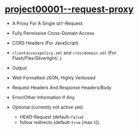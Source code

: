 # [project00001--request-proxy](https://project00001--request-proxy.appspot.com)

- A Proxy For A Single `GET`-Request.
- Fully Permissive Cross-Domain Access
 - CORS Headers (For JavaScript)
 - `clientaccesspolicy.xml` and `crossdomain.xml` (For Flash/Flex/Silverlight/..)
- Output
 - Well-Formatted JSON, Highly Verbosed
 - Request Headers And Response Headers/Body
 - Error/Other Information If Any.

 - Optional (currently not active yet):
    - HEAD-Request (default-`false`)
    - follow redirects (default-`true` [max `5`]).
